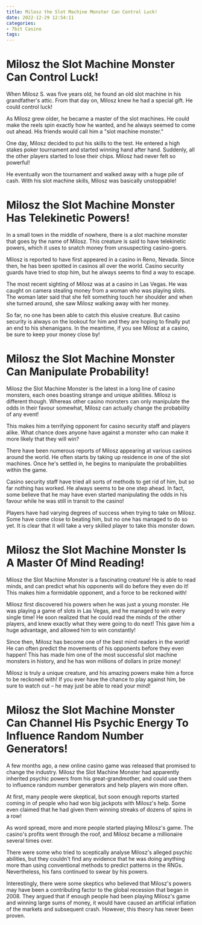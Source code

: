 ```yaml
---
title: Milosz the Slot Machine Monster Can Control Luck!
date: 2022-12-29 12:54:11
categories:
- 7bit Casino
tags:
---
```



#  Milosz the Slot Machine Monster Can Control Luck!

When Milosz S. was five years old, he found an old slot machine in his grandfather's attic. From that day on, Milosz knew he had a special gift.  He could control luck!

As Milosz grew older, he became a master of the slot machines. He could make the reels spin exactly how he wanted, and he always seemed to come out ahead. His friends would call him a "slot machine monster."

One day, Milosz decided to put his skills to the test. He entered a high stakes poker tournament and started winning hand after hand. Suddenly, all the other players started to lose their chips. Milosz had never felt so powerful!

He eventually won the tournament and walked away with a huge pile of cash. With his slot machine skills, Milosz was basically unstoppable!

#  Milosz the Slot Machine Monster Has Telekinetic Powers!

In a small town in the middle of nowhere, there is a slot machine monster that goes by the name of Milosz. This creature is said to have telekinetic powers, which it uses to snatch money from unsuspecting casino-goers.

Milosz is reported to have first appeared in a casino in Reno, Nevada. Since then, he has been spotted in casinos all over the world. Casino security guards have tried to stop him, but he always seems to find a way to escape.

The most recent sighting of Milosz was at a casino in Las Vegas. He was caught on camera stealing money from a woman who was playing slots. The woman later said that she felt something touch her shoulder and when she turned around, she saw Milosz walking away with her money.

So far, no one has been able to catch this elusive creature. But casino security is always on the lookout for him and they are hoping to finally put an end to his shenanigans. In the meantime, if you see Milosz at a casino, be sure to keep your money close by!

#  Milosz the Slot Machine Monster Can Manipulate Probability!

Milosz the Slot Machine Monster is the latest in a long line of casino monsters, each ones boasting strange and unique abilities. Milosz is different though. Whereas other casino monsters can only manipulate the odds in their favour somewhat, Milosz can actually change the probability of any event!

This makes him a terrifying opponent for casino security staff and players alike. What chance does anyone have against a monster who can make it more likely that they will win?

There have been numerous reports of Milosz appearing at various casinos around the world. He often starts by taking up residence in one of the slot machines. Once he's settled in, he begins to manipulate the probabilities within the game.

Casino security staff have tried all sorts of methods to get rid of him, but so far nothing has worked. He always seems to be one step ahead. In fact, some believe that he may have even started manipulating the odds in his favour while he was still in transit to the casino!

Players have had varying degrees of success when trying to take on Milosz. Some have come close to beating him, but no one has managed to do so yet. It is clear that it will take a very skilled player to take this monster down.

#  Milosz the Slot Machine Monster Is A Master Of Mind Reading!

Milosz the Slot Machine Monster is a fascinating creature! He is able to read minds, and can predict what his opponents will do before they even do it! This makes him a formidable opponent, and a force to be reckoned with!

Milosz first discovered his powers when he was just a young monster. He was playing a game of slots in Las Vegas, and he managed to win every single time! He soon realized that he could read the minds of the other players, and knew exactly what they were going to do next! This gave him a huge advantage, and allowed him to win constantly!

Since then, Milosz has become one of the best mind readers in the world! He can often predict the movements of his opponents before they even happen! This has made him one of the most successful slot machine monsters in history, and he has won millions of dollars in prize money!

Milosz is truly a unique creature, and his amazing powers make him a force to be reckoned with! If you ever have the chance to play against him, be sure to watch out – he may just be able to read your mind!

#  Milosz the Slot Machine Monster Can Channel His Psychic Energy To Influence Random Number Generators!

A few months ago, a new online casino game was released that promised to change the industry. Milosz the Slot Machine Monster had apparently inherited psychic powers from his great-grandmother, and could use them to influence random number generators and help players win more often.

At first, many people were skeptical, but soon enough reports started coming in of people who had won big jackpots with Milosz's help. Some even claimed that he had given them winning streaks of dozens of spins in a row!

As word spread, more and more people started playing Milosz's game. The casino's profits went through the roof, and Milosz became a millionaire several times over.

There were some who tried to sceptically analyse Milosz's alleged psychic abilities, but they couldn't find any evidence that he was doing anything more than using conventional methods to predict patterns in the RNGs. Nevertheless, his fans continued to swear by his powers.

Interestingly, there were some skeptics who believed that Milosz's powers may have been a contributing factor to the global recession that began in 2008. They argued that if enough people had been playing Milosz's game and winning large sums of money, it would have caused an artificial inflation of the markets and subsequent crash. However, this theory has never been proven.
